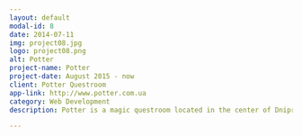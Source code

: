 ```yaml
---
layout: default
modal-id: 8
date: 2014-07-11
img: project08.jpg
logo: project08.png
alt: Potter
project-name: Potter
project-date: August 2015 - now
client: Potter Questroom
app-link: http://www.potter.com.ua
category: Web Development
description: Potter is a magic questroom located in the center of Dnipro. This type of spending time is popular in the big Ukrainian cities. The group of people is locked in the room and have 1 hour to solve logical puzzles and defeat The Dark Lord.<br><br>Site runs on Nodejs framework on the Heroku. Bootstrap is used as a frontend Javascript framework. There is also a <a href="http://www.potter.com.ua/login" target="blank">admin panel</a> with limited access. Admins can manage orders&#58; create, update or delete.

---
```

